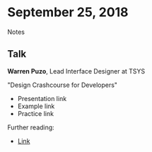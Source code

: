 # September 25, 2018

Notes

## Talk

**Warren Puzo**, Lead Interface Designer at TSYS

"Design Crashcourse for Developers"

 - Presentation link
 - Example link
 - Practice link
 
 Further reading:
 
 - [Link](https://example.com)
